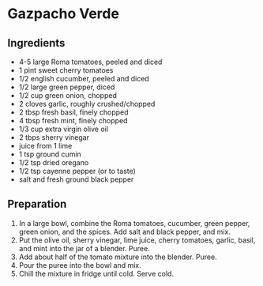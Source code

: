 # Gazpacho Verde

## Ingredients
* 4-5 large Roma tomatoes, peeled and diced
* 1 pint sweet cherry tomatoes
* 1/2 english cucumber, peeled and diced
* 1/2 large green pepper, diced
* 1/2 cup green onion, chopped
* 2 cloves garlic, roughly crushed/chopped
* 2 tbsp fresh basil, finely chopped
* 4 tbsp fresh mint, finely chopped
* 1/3 cup extra virgin olive oil
* 2 tbps sherry vinegar
* juice from 1 lime
* 1 tsp ground cumin
* 1/2 tsp dried oregano
* 1/2 tsp cayenne pepper (or to taste)
* salt and fresh ground black pepper

## Preparation
1. In a large bowl, combine the Roma tomatoes, cucumber, green pepper, green onion, and the spices. Add salt and black pepper, and mix.
1. Put the olive oil, sherry vinegar, lime juice, cherry tomatoes, garlic, basil, and mint into the jar of a blender. Puree.
1. Add about half of the tomato mixture into the blender. Puree.
1. Pour the puree into the bowl and mix.
1. Chill the mixture in fridge until cold. Serve cold.
